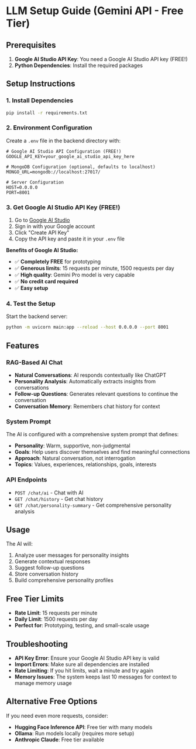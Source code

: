 # LLM Setup Guide (Gemini API - Free Tier)

## Prerequisites

1. **Google AI Studio API Key**: You need a Google AI Studio API key (FREE!)
2. **Python Dependencies**: Install the required packages

## Setup Instructions

### 1. Install Dependencies

```bash
pip install -r requirements.txt
```

### 2. Environment Configuration

Create a `.env` file in the backend directory with:

```env
# Google AI Studio API Configuration (FREE!)
GOOGLE_API_KEY=your_google_ai_studio_api_key_here

# MongoDB Configuration (optional, defaults to localhost)
MONGO_URL=mongodb://localhost:27017/

# Server Configuration
HOST=0.0.0.0
PORT=8001
```

### 3. Get Google AI Studio API Key (FREE!)

1. Go to [Google AI Studio](https://makersuite.google.com/app/apikey)
2. Sign in with your Google account
3. Click "Create API Key"
4. Copy the API key and paste it in your `.env` file

**Benefits of Google AI Studio:**
- ✅ **Completely FREE** for prototyping
- ✅ **Generous limits**: 15 requests per minute, 1500 requests per day
- ✅ **High quality**: Gemini Pro model is very capable
- ✅ **No credit card required**
- ✅ **Easy setup**

### 4. Test the Setup

Start the backend server:

```bash
python -m uvicorn main:app --reload --host 0.0.0.0 --port 8001
```

## Features

### RAG-Based AI Chat
- **Natural Conversations**: AI responds contextually like ChatGPT
- **Personality Analysis**: Automatically extracts insights from conversations
- **Follow-up Questions**: Generates relevant questions to continue the conversation
- **Conversation Memory**: Remembers chat history for context

### System Prompt
The AI is configured with a comprehensive system prompt that defines:
- **Personality**: Warm, supportive, non-judgmental
- **Goals**: Help users discover themselves and find meaningful connections
- **Approach**: Natural conversation, not interrogation
- **Topics**: Values, experiences, relationships, goals, interests

### API Endpoints

- `POST /chat/ai` - Chat with AI
- `GET /chat/history` - Get chat history
- `GET /chat/personality-summary` - Get comprehensive personality analysis

## Usage

The AI will:
1. Analyze user messages for personality insights
2. Generate contextual responses
3. Suggest follow-up questions
4. Store conversation history
5. Build comprehensive personality profiles

## Free Tier Limits

- **Rate Limit**: 15 requests per minute
- **Daily Limit**: 1500 requests per day
- **Perfect for**: Prototyping, testing, and small-scale usage

## Troubleshooting

- **API Key Error**: Ensure your Google AI Studio API key is valid
- **Import Errors**: Make sure all dependencies are installed
- **Rate Limiting**: If you hit limits, wait a minute and try again
- **Memory Issues**: The system keeps last 10 messages for context to manage memory usage

## Alternative Free Options

If you need even more requests, consider:
- **Hugging Face Inference API**: Free tier with many models
- **Ollama**: Run models locally (requires more setup)
- **Anthropic Claude**: Free tier available 
